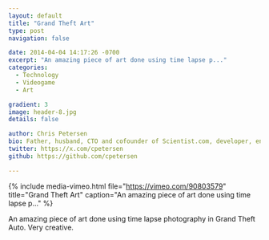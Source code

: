 ```yaml
---
layout: default
title: "Grand Theft Art"
type: post
navigation: false

date: 2014-04-04 14:17:26 -0700
excerpt: "An amazing piece of art done using time lapse p..."
categories:
  - Technology
  - Videogame
  - Art

gradient: 3
image: header-8.jpg
details: false

author: Chris Petersen
bio: Father, husband, CTO and cofounder of Scientist.com, developer, entrepreneur and technologist.
twitter: https://x.com/cpetersen
github: https://github.com/cpetersen

---
```


{% include media-vimeo.html file="https://vimeo.com/90803579" title="Grand Theft Art" caption="An amazing piece of art done using time lapse p..." %}

An amazing piece of art done using time lapse photography in Grand Theft Auto. Very creative.
